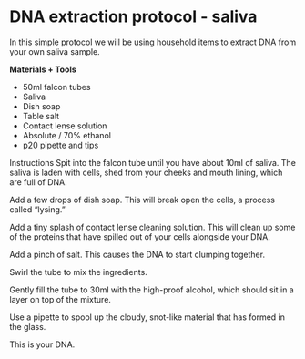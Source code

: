 # DNA extraction protocol - saliva

In this simple protocol we will be using household items to extract DNA from your own saliva sample.         

**Materials + Tools**
- 50ml falcon tubes
- Saliva
- Dish soap
- Table salt
- Contact lense solution
- Absolute / 70% ethanol
- p20 pipette and tips

Instructions
Spit into the falcon tube until you have about 10ml of saliva. The saliva is laden with cells, shed from your cheeks and mouth lining, which are full of DNA.

Add a few drops of dish soap. This will break open the cells, a process called “lysing.”

Add a tiny splash of contact lense cleaning solution. This will clean up some of the proteins that have spilled out of your cells alongside your DNA.

Add a pinch of salt. This causes the DNA to start clumping together.

Swirl the tube to mix the ingredients.

Gently fill the tube to 30ml with the high-proof alcohol, which should sit in a layer on top of the mixture. 

Use a pipette to spool up the cloudy, snot-like material that has formed in the glass. 

This is your DNA.


